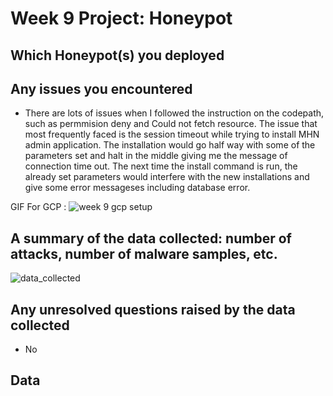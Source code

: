 # Week 9 Project: Honeypot


## Which Honeypot(s) you deployed



## Any issues you encountered
- There are lots of issues when I followed the instruction on the codepath, such as permmision deny and Could not fetch resource. The issue that most frequently faced is the session timeout while trying to install MHN admin application. The installation would go half way with some of the parameters set and halt in the middle giving me the message of connection time out. The next time the install command is run, the already set parameters would interfere with the new installations and give some error messageses including database error.

GIF For GCP :
![week 9 gcp setup](https://user-images.githubusercontent.com/36938994/49345505-d4572700-f653-11e8-96e8-fec984b71aa8.gif)


## A summary of the data collected: number of attacks, number of malware samples, etc.

![data_collected](https://user-images.githubusercontent.com/36938994/49345454-0b790880-f653-11e8-8dc9-98d05a5e42e9.gif)



## Any unresolved questions raised by the data collected
 - No

## Data
 
